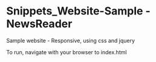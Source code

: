 # Snippets_Website-Sample - NewsReader

Sample website - Responsive, using css and jquery

To run, navigate with your browser to index.html

